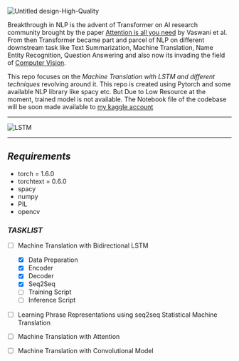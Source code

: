 ![Untitled design-High-Quality](https://user-images.githubusercontent.com/36896102/125949224-b1d84ebf-e629-4648-92ab-3b613afae9ca.jpg)


Breakthrough in NLP is the advent of Transformer on AI research community brought by the paper [Attention is all you need](https://arxiv.org/abs/1706.03762) by Vaswani et al. From then Transformer became part and parcel of NLP on different downstream task like Text Summarization, Machine Translation, Name Entity Recognition, Question Answering and also now its invading the field of [Computer Vision](https://arxiv.org/abs/2010.11929).

This repo focuses on the *Machine Translation with LSTM and different techniques* revolving around it.
This repo is created using Pytorch and some available NLP library like spacy etc.
But Due to Low Resource at the moment, trained model is not available.
The Notebook file of the codebase will be soon made available to [my kaggle account](https://www.kaggle.com/ankan1998)

<hr>

![LSTM](https://www.researchgate.net/profile/Xuan_Hien_Le2/publication/334268507/figure/fig8/AS:788364231987201@1564972088814/The-structure-of-the-Long-Short-Term-Memory-LSTM-neural-network-Reproduced-from-Yan.png)

<hr>

## *Requirements*
* torch = 1.6.0
* torchtext = 0.6.0
* spacy
* numpy
* PIL
* opencv


### *TASKLIST*
* [ ] Machine Translation with Bidirectional LSTM
    * [x] Data Preparation
    * [x] Encoder
    * [x] Decoder
    * [x] Seq2Seq
    * [ ] Training Script
    * [ ] Inference Script
* [ ] Learning Phrase Representations using seq2seq Statistical Machine Translation
* [ ] Machine Translation with Attention
* [ ] Machine Translation with Convolutional Model







